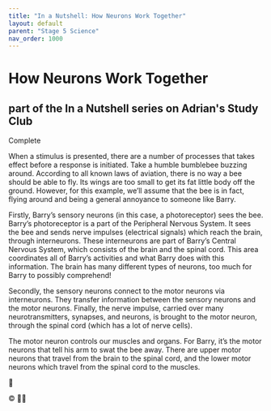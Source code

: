 ```yaml
---
title: "In a Nutshell: How Neurons Work Together"
layout: default
parent: "Stage 5 Science"
nav_order: 1000
---
```


# How Neurons Work Together
## part of the In a Nutshell series on Adrian's Study Club

<label class="label label-green">Complete</label>

When a stimulus is presented, there are a number of processes that takes effect before a response is initiated. Take a humble bumblebee buzzing around. According to all known laws of aviation, there is no way a bee should be able to fly. Its wings are too small to get its fat little body off the ground. However, for this example, we’ll assume that the bee is in fact, flying around and being a general annoyance to someone like Barry. 

Firstly, Barry’s sensory neurons (in this case, a photoreceptor) sees the bee. Barry’s photoreceptor is a part of the Peripheral Nervous System. It sees the bee and sends nerve impulses (electrical signals) which reach the brain, through interneurons. These interneurons are part of Barry’s Central Nervous System, which consists of the brain and the spinal cord. This area coordinates all of Barry’s activities and what Barry does with this information. The brain has many different types of neurons, too much for Barry to possibly comprehend!

Secondly, the sensory neurons connect to the motor neurons via interneurons. They transfer information between the sensory neurons and the motor neurons. Finally, the nerve impulse, carried over many neurotransmitters, synapses, and neurons, is brought to the motor neuron, through the spinal cord (which has a lot of nerve cells).

The motor neuron controls our muscles and organs. For Barry, it’s the motor neurons that tell his arm to swat the bee away. There are upper motor neurons that travel from the brain to the spinal cord, and the lower motor neurons which travel from the spinal cord to the muscles. 

🐝

© 🥜🐚
